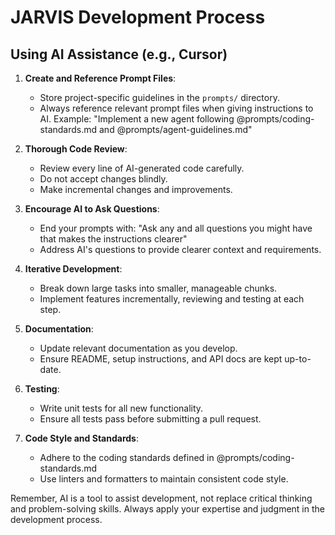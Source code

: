 # JARVIS Development Process

## Using AI Assistance (e.g., Cursor)

1. **Create and Reference Prompt Files**:
   - Store project-specific guidelines in the `prompts/` directory.
   - Always reference relevant prompt files when giving instructions to AI.
   Example: "Implement a new agent following @prompts/coding-standards.md and @prompts/agent-guidelines.md"

2. **Thorough Code Review**:
   - Review every line of AI-generated code carefully.
   - Do not accept changes blindly.
   - Make incremental changes and improvements.

3. **Encourage AI to Ask Questions**:
   - End your prompts with: "Ask any and all questions you might have that makes the instructions clearer"
   - Address AI's questions to provide clearer context and requirements.

4. **Iterative Development**:
   - Break down large tasks into smaller, manageable chunks.
   - Implement features incrementally, reviewing and testing at each step.

5. **Documentation**:
   - Update relevant documentation as you develop.
   - Ensure README, setup instructions, and API docs are kept up-to-date.

6. **Testing**:
   - Write unit tests for all new functionality.
   - Ensure all tests pass before submitting a pull request.

7. **Code Style and Standards**:
   - Adhere to the coding standards defined in @prompts/coding-standards.md
   - Use linters and formatters to maintain consistent code style.

Remember, AI is a tool to assist development, not replace critical thinking and problem-solving skills. Always apply your expertise and judgment in the development process.